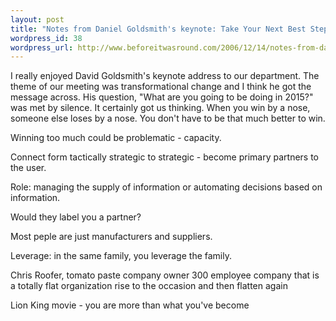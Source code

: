```yaml
--- 
layout: post
title: "Notes from Daniel Goldsmith's keynote: Take Your Next Best Step"
wordpress_id: 38
wordpress_url: http://www.beforeitwasround.com/2006/12/14/notes-from-daniel-goldsmiths-keynote-take-your-next-best-step/
---
```

I really enjoyed David Goldsmith's keynote address to our department.  The theme of our meeting was transformational change and I think he got the message across.  His question, "What are you going to be doing in 2015?" was met by silence.  It certainly got us thinking.
When you win by a nose, someone else loses by a nose.  You don't have to be that much better to win.

Winning too much could be problematic - capacity.

Connect form tactically strategic to strategic - become primary partners to the user.

Role: managing the supply of information or automating decisions based on information.

Would they label you a partner?

Most peple are just manufacturers and suppliers.

Leverage: in the same family, you leverage the family.

Chris Roofer, tomato paste company owner
300 employee company that is a totally flat organization
rise to the occasion and then flatten again

Lion King movie - you are more than what you've become
